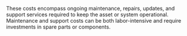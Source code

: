 These costs encompass ongoing maintenance, repairs, updates, and support services required to keep the asset or system operational. Maintenance and support costs can be both labor-intensive and require investments in spare parts or components.

